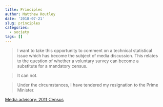 ```yaml
---
title: Principles
author: Matthew Routley
date: '2010-07-21'
slug: principles
categories:
  - society
tags: []
---
```


> I want to take this opportunity to comment on a technical statistical issue which has become the subject of media discussion. This relates to the question of whether a voluntary survey can become a substitute for a mandatory census.

> It can not.

> Under the circumstances, I have tendered my resignation to the Prime Minister.

<a href="http://www42.statcan.ca/smr09/smr09_019-eng.htm">Media advisory: 2011 Census</a>